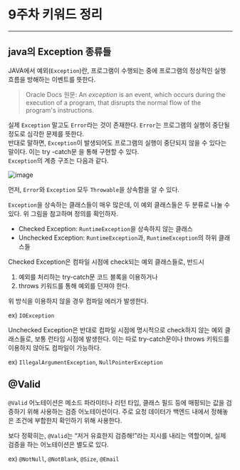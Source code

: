 # 9주차 키워드 정리

---

## java의 Exception 종류들

JAVA에서 예외(`Exception`)란, 프로그램이 수행되는 중에 프로그램의 정상적인 실행 흐름을 방해하는 이벤트를 뜻한다.

> Oracle Docs 원문: An *exception* is an event, which occurs during the execution of a program, 
> that disrupts the normal flow of the program's instructions.

실제 `Exception` 말고도 `Error`라는 것이 존재한다. `Error`는 프로그램의 실행이 중단될 정도로 심각한 문제를 뜻한다.
<br />반대로 말하면, `Exception`이 발생되어도 프로그램의 실행이 중단되지 않을 수 있다는 말이다. 이는 try -catch문 을 통해 구현할 수 있다.
<br />`Exception`의 계층 구조는 다음과 같다.

![image](https://github.com/SSUMC-6th/Spring_Boot_A/assets/67828333/6c5cae44-4e94-4968-812f-e180c3fe9094)

먼저, `Error`와 `Exception` 모두 `Throwable`을 상속함을 알 수 있다.

`Exception`을 상속하는 클래스들이 매우 많은데, 이 예외 클래스들은 두 분류로 나눌 수 있다. 위 그림을 참고하며 정의를 확인하자.

- Checked Exception: `RuntimeException`을 상속하지 않는 클래스
- Unchecked Exception: `RuntimeException`과, `RuntimeException`의 하위 클래스들

Checked Exception은 컴파일 시점에 check되는 예외 클래스들로, 반드시

1. 예외를 처리하는 try-catch문 코드 블록을 이용하거나
2. throws 키워드를 통해 예외를 던져야 한다.

위 방식을 이용하지 않을 경우 컴파일 에러가 발생한다.

ex) `IOException`

Unchecked Exception은 반대로 컴파일 시점에 명시적으로 check하지 않는 예외 클래스들로, 보통 런타임 시점에 발생한다. 이는 따로 try-catch문이나 throws 키워드를 이용하지 않아도 컴파일이 가능하다.

ex) `IllegalArgumentException`, `NullPointerException`

## @Valid

`@Valid` 어노테이션은 메소드 파라미터나 리턴 타입, 클래스 필드 등에 매핑되는 값을 검증하기 위해 사용하는 검증 어노테이션이다.  주로 요청 데이터가 백엔드 내에서 정해놓은 조건에 부합한지 확인하기 위해 사용한다.

보다 정확히는, `@Valid`는 “저거 유효한지 검증해!”라는 지시를 내리는 역할이며, 실제 검증을 하는 어노테이션은 별도로 있다.

ex) `@NotNull`, `@NotBlank`, `@Size`, `@Email`
